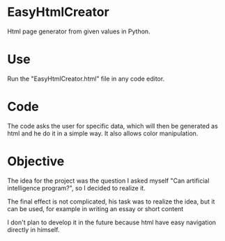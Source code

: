 # EasyHtmlCreator
Html page generator from given values in Python.


# Use 
Run the "EasyHtmlCreator.html" file in any code editor.


# Code
The code asks the user for specific data, which will then be generated as html
and he do it in a simple way.
It also allows color manipulation.


# Objective
The idea for the project was the question I asked myself "Can artificial intelligence program?",
so I decided to realize it.

The final effect is not complicated, his task was to realize the idea,
but it can be used, for example in writing an essay or short content

I don't plan to develop it in the future because html have easy navigation directly in himself.

